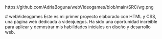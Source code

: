 <p>
  https://github.com/AdriaBoguna/webVideogames/blob/main/SRC/wg.png
 <p>
# webVideogames
Este es mi primer proyecto elaborado con HTML y CSS, una página web dedicada a videojuegos. Ha sido una oportunidad increíble para aplicar y demostrar mis habilidades iniciales en diseño y desarrollo web.

